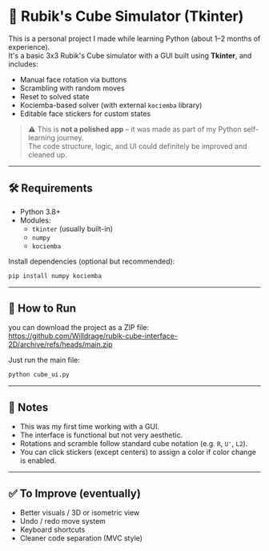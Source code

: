 # 🧩 Rubik's Cube Simulator (Tkinter)

This is a personal project I made while learning Python (about 1–2 months of experience).  
It's a basic 3x3 Rubik's Cube simulator with a GUI built using **Tkinter**, and includes:

- Manual face rotation via buttons  
- Scrambling with random moves  
- Reset to solved state  
- Kociemba-based solver (with external `kociemba` library)  
- Editable face stickers for custom states

> ⚠️ This is **not a polished app** – it was made as part of my Python self-learning journey.  
> The code structure, logic, and UI could definitely be improved and cleaned up.

---

## 🛠️ Requirements

- Python 3.8+  
- Modules:  
  - `tkinter` (usually built-in)  
  - `numpy`  
  - `kociemba`

Install dependencies (optional but recommended):

```bash
pip install numpy kociemba
```

---

## 🚀 How to Run

you can download the project as a ZIP file:
https://github.com/Willdrage/rubik-cube-interface-2D/archive/refs/heads/main.zip

Just run the main file:
```bash
python cube_ui.py
```

---

## 📌 Notes

- This was my first time working with a GUI.
- The interface is functional but not very aesthetic.
- Rotations and scramble follow standard cube notation (e.g. `R`, `U'`, `L2`).
- You can click stickers (except centers) to assign a color if color change is enabled.

---

## ✅ To Improve (eventually)

- Better visuals / 3D or isometric view  
- Undo / redo move system  
- Keyboard shortcuts  
- Cleaner code separation (MVC style)

